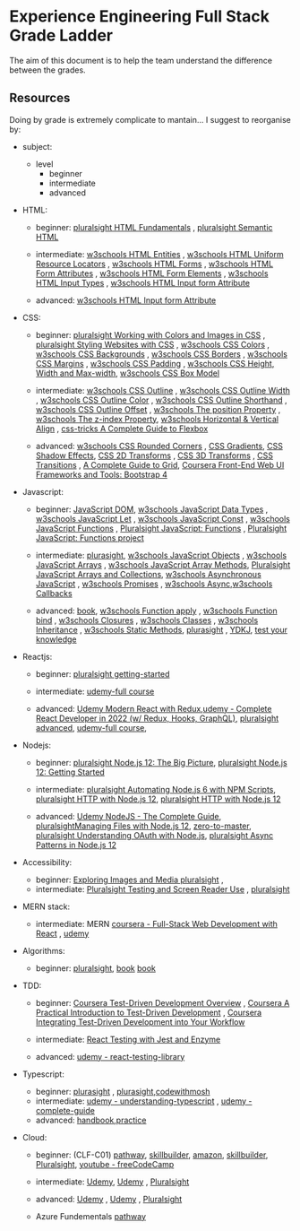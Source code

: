 # Experience Engineering Full Stack Grade Ladder

The aim of this document is to help the team understand the difference between the grades.

## Resources


Doing by grade is extremely complicate to mantain... I suggest to reorganise by:
- subject:
   - level
     - beginner
     - intermediate
     - advanced


- HTML:
    - beginner: [pluralsight HTML Fundamentals](https://app.pluralsight.com/library/courses/html-fundamentals/table-of-contents) , [pluralsight Semantic HTML](https://app.pluralsight.com/library/courses/semantic-html-2329/table-of-contents)

    - intermediate:  [w3schools HTML Entities](https://www.w3schools.com/html/html_entities.asp) , [w3schools HTML Uniform Resource Locators](https://www.w3schools.com/html/html_urlencode.asp) , [w3schools HTML Forms](https://www.w3schools.com/html/html_forms.asp) , [w3schools HTML Form Attributes](https://www.w3schools.com/html/html_forms_attributes.asp) , [w3schools HTML Form Elements](https://www.w3schools.com/html/html_form_elements.asp) , [w3schools HTML Input Types](https://www.w3schools.com/html/html_form_input_types.asp) , [w3schools HTML Input form Attribute](https://www.w3schools.com/html/html_form_attributes_form.asp)

    - advanced: [w3schools HTML Input form Attribute](https://www.w3schools.com/html/html_form_attributes_form.asp)

- CSS:
    - beginner: [pluralsight Working with Colors and Images in CSS](https://app.pluralsight.com/library/courses/working-colors-images-css/table-of-contents) , [pluralsight Styling Websites with CSS](https://app.pluralsight.com/library/courses/styling-websites-css/table-of-contents) , [w3schools CSS Colors](https://www.w3schools.com/css/css_colors.asp) , [w3schools CSS Backgrounds](https://www.w3schools.com/css/css_background.asp) , [w3schools CSS Borders](https://www.w3schools.com/css/css_border.asp) , [w3schools CSS Margins](https://www.w3schools.com/css/css_margin.asp) , [w3schools CSS Padding](https://www.w3schools.com/css/css_padding.asp) , [w3schools CSS Height, Width and Max-width](https://www.w3schools.com/css/css_dimension.asp), [w3schools CSS Box Model](https://www.w3schools.com/css/css_boxmodel.asp)

    - intermediate: [w3schools CSS Outline](https://www.w3schools.com/css/css_outline.asp) , [w3schools CSS Outline Width](https://www.w3schools.com/css/css_outline_width.asp) , [w3schools CSS Outline Color](https://www.w3schools.com/css/css_outline_color.asp) , [w3schools CSS Outline Shorthand](https://www.w3schools.com/css/css_outline_shorthand.asp) , [w3schools CSS Outline Offset](https://www.w3schools.com/css/css_outline_offset.asp) , [w3schools The position Property](https://www.w3schools.com/css/css_positioning.asp) , [w3schools The z-index Property](https://www.w3schools.com/css/css_z-index.asp), [w3schools Horizontal & Vertical Align](https://www.w3schools.com/css/css_align.asp) , [css-tricks A Complete Guide to Flexbox](https://css-tricks.com/snippets/css/a-guide-to-flexbox/)
    
    - advanced: [w3schools CSS Rounded Corners](https://www.w3schools.com/css/css3_borders.asp) , [CSS Gradients](https://www.w3schools.com/css/css3_gradients.asp), [CSS Shadow Effects](https://www.w3schools.com/css/css3_shadows.asp), [CSS 2D Transforms](https://www.w3schools.com/css/css3_2dtransforms.asp) , [CSS 3D Transforms](https://www.w3schools.com/css/css3_3dtransforms.asp) , [CSS Transitions](https://www.w3schools.com/css/css3_transitions.asp) , [A Complete Guide to Grid](https://css-tricks.com/snippets/css/complete-guide-grid/), [Coursera Front-End Web UI Frameworks and Tools: Bootstrap 4](https://www.coursera.org/learn/bootstrap-4/home/welcome)

- Javascript:
    - beginner: [JavaScript DOM](https://www.javascripttutorial.net/javascript-dom/),  [w3schools JavaScript Data Types](https://www.w3schools.com/js/js_datatypes.asp) , [w3schools JavaScript Let](https://www.w3schools.com/js/js_let.asp) , [w3schools JavaScript Const](https://www.w3schools.com/js/js_const.asp) , [w3schools JavaScript Functions](https://www.w3schools.com/js/js_functions.asp) , [Pluralsight JavaScript: Functions](https://app.pluralsight.com/library/courses/javascript-functions/table-of-contents) , 
    [Pluralsight JavaScript: Functions project](https://app.pluralsight.com/projects/java-script-functions)

    - intermediate: [plurasight](https://app.pluralsight.com/paths/skill/javascript-core-language), 
    [w3schools JavaScript Objects](https://www.w3schools.com/js/js_objects.asp) , [w3schools JavaScript Arrays](https://www.w3schools.com/js/js_arrays.asp) , [w3schools JavaScript Array Methods](https://www.w3schools.com/js/js_array_methods.asp), [Pluralsight JavaScript Arrays and Collections](https://app.pluralsight.com/library/courses/javascript-arrays-collections/table-of-contents), [w3schools Asynchronous JavaScript](https://www.w3schools.com/js/js_asynchronous.asp)  , [w3schools Promises](https://www.w3schools.com/js/js_promise.asp)  , [w3schools Async](https://www.w3schools.com/js/js_async.asp),[w3schools Callbacks](https://www.w3schools.com/js/js_callback.asp)

    - advanced: [book](https://www.amazon.co.uk/JavaScript-Definitive-Guide-Guides/dp/0596805527/ref=asc_df_0596805527/?tag=googshopuk-21&linkCode=df0&hvadid=310913487979&hvpos=&hvnetw=g&hvrand=8467159689545982706&hvpone=&hvptwo=&hvqmt=&hvdev=c&hvdvcmdl=&hvlocint=&hvlocphy=1007151&hvtargid=pla-433054820762&psc=1&th=1&psc=1), [w3schools Function apply](https://www.w3schools.com/js/js_function_apply.asp) , [w3schools Function bind](https://www.w3schools.com/js/js_function_bind.asp) , [w3schools Closures](https://www.w3schools.com/js/js_function_closures.asp) , [w3schools Classes](https://www.w3schools.com/js/js_class_intro.asp) , [w3schools Inheritance](https://www.w3schools.com/js/js_class_inheritance.asp)  , [w3schools Static Methods](https://www.w3schools.com/js/js_class_static.asp), 
    [plurasight](https://app.pluralsight.com/paths/skill/javascript-core-language) , [YDKJ](https://github.com/getify/You-Dont-Know-JS/tree/1st-ed),
    [test your knowledge](https://www.testdome.com/questions?sets=public%2Cpremium&sort=none&skills=4-2)

- Reactjs:
    - beginner: [pluralsight getting-started](https://app.pluralsight.com/library/courses/react-js-getting-started/table-of-contents)
    - intermediate: [udemy-full course](https://www.udemy.com/course/react-the-complete-guide-incl-redux/)

    - advanced: [Udemy Modern React with Redux](https://www.udemy.com/course/react-redux/),[udemy - Complete React Developer in 2022 (w/ Redux, Hooks, GraphQL)](https://www.udemy.com/course/complete-react-developer-zero-to-mastery/), [pluralsight advanced](https://app.pluralsight.com/library/courses/reactjs-advanced/table-of-contents), [udemy-full course](https://www.udemy.com/course/react-the-complete-guide-incl-redux/),

- Nodejs:
    - beginner: [pluralsight Node.js 12: The Big Picture](https://www.pluralsight.com/courses/nodejs-big-picture),
    [pluralsight Node.js 12: Getting Started](https://www.pluralsight.com/courses/nodejs-getting-started)

    - intermediate:  [pluralsight Automating Node.js 6 with NPM Scripts](https://www.pluralsight.com/courses/nodejs-getting-started), [pluralsight HTTP with Node.js 12](https://www.pluralsight.com/courses/mongodb-nodejs),
    [pluralsight HTTP with Node.js 12](https://www.pluralsight.com/courses/http-with-nodejs)

    - advanced: [Udemy NodeJS - The Complete Guide](https://www.udemy.com/course/nodejs-the-complete-guide/),   [pluralsightManaging Files with Node.js 12](https://www.pluralsight.com/courses/managing-files-node-js),
    [zero-to-master](https://www.udemy.com/course/complete-nodejs-developer-zero-to-mastery/), [pluralsight Understanding OAuth with Node.js](https://www.pluralsight.com/courses/understanding-oauth-with-nodejs),  [pluralsight Async Patterns in Node.js 12](https://www.pluralsight.com/courses/understanding-oauth-with-nodejs)

- Accessibility:
    - beginner:  [Exploring Images and Media pluralsight](https://app.pluralsight.com/library/courses/accessibility-exploring-images-media/description) ,
    - intermediate:  [Pluralsight Testing and Screen Reader Use](https://app.pluralsight.com/library/courses/accessibility-testing-and-screen-reader/table-of-contents) , [pluralsight](https://app.pluralsight.com/library/courses/web-accessibility-getting-started/table-of-contents)

- MERN stack:
    - intermediate: MERN [coursera - Full-Stack Web Development with React](https://www.coursera.org/programs/capgemini-learning-program-71mtd/browse?authProvider=capgemini&productId=x8mwvRC8EeiB6Qq6n4PnfA&productType=s12n&query=reactjs&showMiniModal=true&source=search) , [udemy](https://www.udemy.com/course/react-nodejs-express-mongodb-the-mern-fullstack-guide/)

- Algorithms:
    - beginner: [pluralsight](https://app.pluralsight.com/library/courses/algorithms-data-structures-part-one/table-of-contents), [book](https://www.amazon.co.uk/Design-patterns-elements-reusable-object-oriented/dp/0201633612/ref=asc_df_0201633612/?tag=googshopuk-21&linkCode=df0&hvadid=310831942794&hvpos=&hvnetw=g&hvrand=14839331031904931882&hvpone=&hvptwo=&hvqmt=&hvdev=c&hvdvcmdl=&hvlocint=&hvlocphy=9045885&hvtargid=pla-395340045790&psc=1) [book](https://www.amazon.com/Clean-Code-Handbook-Software-Craftsmanship/dp/0132350882)

- TDD:
    - beginner: [Coursera Test-Driven Development Overview](https://www.coursera.org/learn/test-driven-development-overview) , [Coursera A Practical Introduction to Test-Driven Development](https://www.coursera.org/learn/a-practical-introduction-to-test-driven-development) , [Coursera Integrating Test-Driven Development into Your Workflow](https://www.coursera.org/learn/test-driven-development-workflow/home/welcome)

    - intermediate: [React Testing with Jest and Enzyme](https://www.udemy.com/course/react-testing-with-jest-and-enzyme/)
    - advanced:  [udemy - react-testing-library](https://www.udemy.com/course/react-testing-library/)

- Typescript:
    - beginner: [plurasight](https://app.pluralsight.com/paths/skill/typescript-core-language) , [plurasight](https://app.pluralsight.com/paths/skill/typescript-core-language),[codewithmosh](https://codewithmosh.com/p/the-ultimate-typescript)
    - intermediate: [udemy - understanding-typescript](https://www.udemy.com/course/understanding-typescript/) ,  [udemy - complete-guide](https://www.udemy.com/course/typescript-the-complete-developers-guide/)
    - advanced: [handbook](https://www.typescriptlang.org/docs/handbook/intro.html),[practice](https://exercism.org/tracks/typescript)

- Cloud:
    - beginner: (CLF-C01) [pathway](https://degreed.com/pathway/1pnlvmk78n/pathway), [skillbuilder](https://explore.skillbuilder.aws/learn/course/external/view/elearning/134/aws-cloud-practitioner-essentials?dt=tile&tile=fdt), [amazon](https://aws.amazon.com/training/digital/?cta=tctopbanner), [skillbuilder](https://explore.skillbuilder.aws/learn?cta=dt_topbanner), [Pluralsight](https://app.pluralsight.com/library/courses/aws-cloud-practitioner-exam-prep), [youtube - freeCodeCamp](https://www.youtube.com/watch?v=3hLmDS179YE)

    - intermediate: [Udemy](https://www.udemy.com/course/aws-certified-solutions-architect-associate-saa-c02/), [Udemy](https://www.udemy.com/course/aws-certified-solutions-architect-associate-hands-on/) , [Pluralsight](https://app.pluralsight.com/library/courses/demystifying-aws-certified-solutions-architect-associate-exam)
    
    - advanced: [Udemy](https://www.udemy.com/course/aws-solutions-architect-professional/) , [Udemy](https://www.udemy.com/course/aws-certified-solutions-architect-professional-training/) , [Pluralsight](https://app.pluralsight.com/library/courses/demystifying-aws-certified-solutions-architect-associate-exam)
     - Azure Fundementals [pathway](https://app.pluralsight.com/explore/certifications/topics/azure?trackId=5ac418bd-60e8-480c-8c22-37384d0e528c&examPrepId=eaa6d647-8e90-42e6-a588-46d54639a9d1)

     